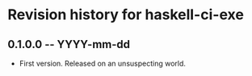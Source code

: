 # Revision history for haskell-ci-exe

## 0.1.0.0 -- YYYY-mm-dd

* First version. Released on an unsuspecting world.
